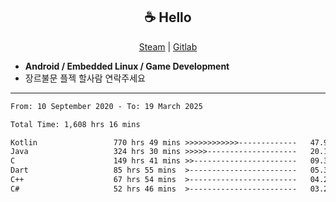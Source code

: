<h2 align="center"> ☕ Hello </h2>

<p align="center">
  <a href="https://steamcommunity.com/id/Niforances/">Steam</a> |
  <a href="https://gitlab.com/niforances">Gitlab</a>
</p>

 - **Android / Embedded Linux / Game Development**
 - 장르불문 플젝 할사람 연락주세요

------

<!--START_SECTION:waka-->

```txt
From: 10 September 2020 - To: 19 March 2025

Total Time: 1,608 hrs 16 mins

Kotlin                 770 hrs 49 mins >>>>>>>>>>>>-------------   47.93 %
Java                   324 hrs 30 mins >>>>>--------------------   20.18 %
C                      149 hrs 41 mins >>-----------------------   09.31 %
Dart                   85 hrs 55 mins  >------------------------   05.34 %
C++                    67 hrs 54 mins  >------------------------   04.22 %
C#                     52 hrs 46 mins  >------------------------   03.28 %
```

<!--END_SECTION:waka-->
